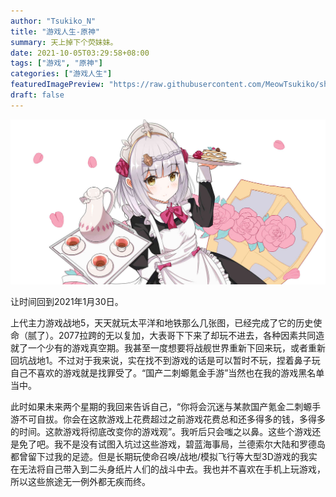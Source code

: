 ```yaml
---
author: "Tsukiko_N"
title: "游戏人生-原神"
summary: 天上掉下个荧妹妹。
date: 2021-10-05T03:29:58+08:00
tags: ["游戏", "原神"]
categories: ["游戏人生"]
featuredImagePreview: "https://raw.githubusercontent.com/MeowTsukiko/share/main/websitepicture/gamegenshin/game-genshin-review.jpg"
draft: false
---
```


![banner-genshin](https://raw.githubusercontent.com/MeowTsukiko/share/main/websitepicture/gamegenshin/game-genshin-banner.jpg)

让时间回到2021年1月30日。

上代主力游戏战地5，天天就玩太平洋和地铁那么几张图，已经完成了它的历史使命（腻了）。2077拉跨的无以复加，大表哥下下来了却玩不进去，各种因素共同造就了一个少有的游戏真空期。我甚至一度想要将战舰世界重新下回来玩，或者重新回坑战地1。不过对于我来说，实在找不到游戏的话是可以暂时不玩，捏着鼻子玩自己不喜欢的游戏就是找罪受了。“国产二刺螈氪金手游”当然也在我的游戏黑名单当中。

此时如果未来两个星期的我回来告诉自己，“你将会沉迷与某款国产氪金二刺螈手游不可自拔。你会在这款游戏上花费超过之前游戏花费总和还多得多的钱，多得多的时间。这款游戏将彻底改变你的游戏观”。我听后只会嗤之以鼻。这些个游戏还是免了吧。我不是没有试图入坑过这些游戏，碧蓝海事局，兰德索尔大陆和罗德岛都曾留下过我的足迹。但是长期玩使命召唤/战地/模拟飞行等大型3D游戏的我实在无法将自己带入到二头身纸片人们的战斗中去。我也并不喜欢在手机上玩游戏，所以这些旅途无一例外都无疾而终。



